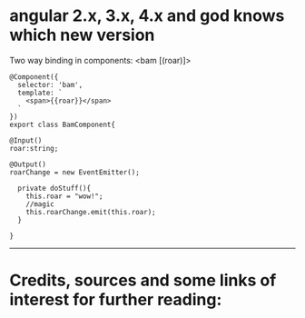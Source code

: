 angular 2.x, 3.x, 4.x and god knows which new version
====

Two way binding in components:
    <bam [(roar)]></bam>

    @Component({
      selector: 'bam',
      template: `
        <span>{{roar}}</span>
      `
    })
    export class BamComponent{

    @Input()
    roar:string;

    @Output()
    roarChange = new EventEmitter();

      private doStuff(){
        this.roar = "wow!";
        //magic
        this.roarChange.emit(this.roar);
      }

    }
---
Credits, sources and some links of interest for further reading:
==

